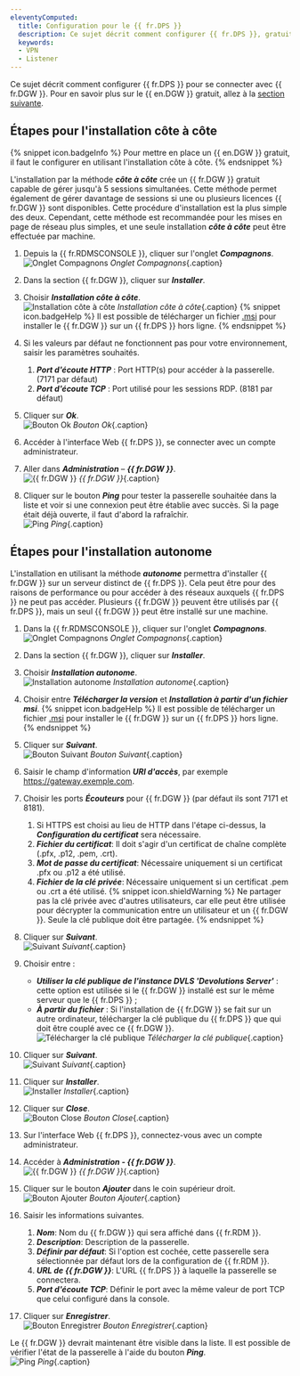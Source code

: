 ```yaml
---
eleventyComputed:
  title: Configuration pour le {{ fr.DPS }}
  description: Ce sujet décrit comment configurer {{ fr.DPS }}, gratuit ou non, pour se connecter avec {{ fr.DGW }}.
  keywords:
  - VPN
  - Listener
---
```


Ce sujet décrit comment configurer {{ fr.DPS }} pour se connecter avec {{ fr.DGW }}. Pour en savoir plus sur le {{ en.DGW }} gratuit, allez à la <a href="#Étapes pour l'installation côte à côte">section suivante</a>.

## <a name="Étapes pour l'installation côte à côte">Étapes pour l'installation côte à côte</a>
{% snippet icon.badgeInfo %}
Pour mettre en place un {{ en.DGW }} gratuit, il faut le configurer en utilisant l'installation côte à côte.
{% endsnippet %}  

L'installation par la méthode ***côte à côte*** crée un {{ fr.DGW }} gratuit capable de gérer jusqu'à 5 sessions simultanées. Cette méthode permet également de gérer davantage de sessions si une ou plusieurs licences {{ fr.DGW }} sont disponibles. Cette procédure d'installation est la plus simple des deux. Cependant, cette méthode est recommandée pour les mises en page de réseau plus simples, et une seule installation ***côte à côte*** peut être effectuée par machine.
1. Depuis la {{ fr.RDMSCONSOLE }}, cliquer sur l'onglet ***Compagnons***.  
![Onglet Compagnons](/img/fr/server/ServerOp0003.png)
*Onglet Compagnons*{.caption} 
1. Dans la section {{ fr.DGW }}, cliquer sur ***Installer***.
1. Choisir ***Installation côte à côte***.  
![Installation côte à côte](/img/fr/server/ServerOp0004.png)
*Installation côte à côte*{.caption}
{% snippet icon.badgeHelp %}
Il est possible de télécharger un fichier [.msi](https://devolutions.net/fr/gateway/download) pour installer le {{ fr.DGW }} sur un {{ fr.DPS }} hors ligne.
{% endsnippet %}

4. Si les valeurs par défaut ne fonctionnent pas pour votre environnement, saisir les paramètres souhaités.
    1. ***Port d'écoute HTTP*** : Port HTTP(s) pour accéder à la passerelle. (7171 par défaut)
    1. ***Port d'écoute TCP*** : Port utilisé pour les sessions RDP. (8181 par défaut)
1. Cliquer sur ***Ok***.  
![Bouton Ok](/img/fr/server/ServerOp0005.png)
*Bouton Ok*{.caption}
1. Accéder à l'interface Web {{ fr.DPS }}, se connecter avec un compte administrateur.
1. Aller dans ***Administration*** – ***{{ fr.DGW }}***.  
![{{ fr.DGW }}](/img/fr/server/ServerOp0006.png)
*{{ fr.DGW }}*{.caption}
1. Cliquer sur le bouton ***Ping*** pour tester la passerelle souhaitée dans la liste et voir si une connexion peut être établie avec succès. Si la page était déjà ouverte, il faut d'abord la rafraîchir.  
![Ping](/img/fr/server/ServerOp0007.png)
*Ping*{.caption}

## Étapes pour l'installation autonome
L'installation en utilisant la méthode ***autonome*** permettra d'installer {{ fr.DGW }} sur un serveur distinct de {{ fr.DPS }}. Cela peut être pour des raisons de performance ou pour accéder à des réseaux auxquels {{ fr.DPS }} ne peut pas accéder. Plusieurs {{ fr.DGW }} peuvent être utilisés par {{ fr.DPS }}, mais un seul {{ fr.DGW }} peut être installé sur une machine.
1. Dans la {{ fr.RDMSCONSOLE }}, cliquer sur l'onglet ***Compagnons***.  
![Onglet Compagnons](/img/fr/server/ServerOp0003.png)
*Onglet Compagnons*{.caption} 
1. Dans la section {{ fr.DGW }}, cliquer sur ***Installer***.
1. Choisir ***Installation autonome***.  
![Installation autonome](/img/fr/server/ServerOp0008.png)
*Installation autonome*{.caption}
1. Choisir entre ***Télécharger la version*** et ***Installation à partir d'un fichier msi***.
{% snippet icon.badgeHelp %}
Il est possible de télécharger un fichier [.msi](https://devolutions.net/fr/gateway/download) pour installer le {{ fr.DGW }} sur un {{ fr.DPS }} hors ligne.
{% endsnippet %}  

5. Cliquer sur ***Suivant***.  
![Bouton Suivant](/img/fr/server/ServerOp0009.png)
*Bouton Suivant*{.caption}
1. Saisir le champ d'information ***URI d'accès***, par exemple https://gateway.exemple.com.
1. Choisir les ports ***Écouteurs*** pour {{ fr.DGW }} (par défaut ils sont 7171 et 8181).
    1. Si HTTPS est choisi au lieu de HTTP dans l'étape ci-dessus, la ***Configuration du certificat*** sera nécessaire.
    1. ***Fichier du certificat***: Il doit s'agir d'un certificat de chaîne complète (.pfx, .p12, .pem, .crt).
    1. ***Mot de passe du certificat***: Nécessaire uniquement si un certificat .pfx ou .p12 a été utilisé.
    1. ***Fichier de la clé privée***: Nécessaire uniquement si un certificat .pem ou .crt a été utilisé.
{% snippet icon.shieldWarning %}
Ne partager pas la clé privée avec d'autres utilisateurs, car elle peut être utilisée pour décrypter la communication entre un utilisateur et un {{ fr.DGW }}. Seule la clé publique doit être partagée.
{% endsnippet %}  

8. Cliquer sur ***Suivant***.  
![Suivant](/img/fr/server/ServerOp0010.png)
*Suivant*{.caption}
1. Choisir entre :
    * ***Utiliser la clé publique de l'instance DVLS 'Devolutions Server'*** : cette option est utilisée si le {{ fr.DGW }} installé est sur le même serveur que le {{ fr.DPS }} ;  
    * ***À partir du fichier*** : Si l'installation de {{ fr.DGW }} se fait sur un autre ordinateur, télécharger la clé publique du {{ fr.DPS }} que qui doit être couplé avec ce {{ fr.DGW }}.  
![Télécharger la clé publique](/img/fr/server/ServerOp0011.png)
*Télécharger la clé publique*{.caption}
1. Cliquer sur ***Suivant***.  
![Suivant](/img/fr/server/ServerOp0012.png)
*Suivant*{.caption}
1. Cliquer sur ***Installer***.  
![Installer](/img/fr/server/ServerOp0013.png)
*Installer*{.caption}
1. Cliquer sur ***Close***.  
![Bouton Close](/img/fr/server/ServerOp0014.png)
*Bouton Close*{.caption}
1. Sur l'interface Web {{ fr.DPS }}, connectez-vous avec un compte administrateur.
1. Accéder à ***Administration - {{ fr.DGW }}***.  
![{{ fr.DGW }}](/img/fr/server/ServerOp0006.png)
*{{ fr.DGW }}*{.caption}
1. Cliquer sur le bouton ***Ajouter*** dans le coin supérieur droit.  
![Bouton Ajouter](/img/fr/server/ServerOp0015.png)
*Bouton Ajouter*{.caption}
1. Saisir les informations suivantes.
    1. ***Nom***: Nom du {{ fr.DGW }} qui sera affiché dans {{ fr.RDM }}.
    1. ***Description***: Description de la passerelle.
    1. ***Définir par défaut***: Si l'option est cochée, cette passerelle sera sélectionnée par défaut lors de la configuration de {{ fr.RDM }}.
    1. ***URL de {{ fr.DGW }}***: L'URL {{ fr.DPS }} à laquelle la passerelle se connectera.
    1. ***Port d'écoute TCP***: Définir le port avec la même valeur de port TCP que celui configuré dans la console.
1. Cliquer sur ***Enregistrer***.  
![Bouton Enregistrer](/img/fr/server/ServerOp0016.png)
*Bouton Enregistrer*{.caption}  

Le {{ fr.DGW }} devrait maintenant être visible dans la liste. Il est possible de vérifier l'état de la passerelle à l'aide du bouton ***Ping***.  
![Ping](/img/fr/server/ServerOp0007.png)
*Ping*{.caption}
